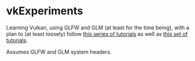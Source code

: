 # vkExperiments
Learning Vulkan, using GLFW and GLM (at least for the time being), with a plan to (at least loosely) follow [this series of tutorials](https://www.youtube.com/playlist?list=PL8327DO66nu9qYVKLDmdLW_84-yE4auCR) as well as [this set of tutorials](https://vulkan-tutorial.com/Introduction).

Assumes GLFW and GLM system headers.
